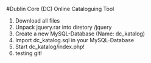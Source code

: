 #Dublin Core (DC) Online Cataloguing Tool

1. Download all files
2. Unpack jquery.rar into diretory /jquery
3. Create a new MySQL-Database (Name: dc_katalog)
4. Import dc_katalog.sql in your MySQL-Database
5. Start dc_katalog/index.php!
6. testing git!
